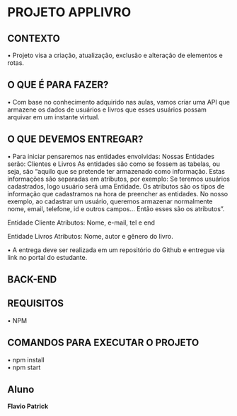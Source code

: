 <h1>PROJETO APPLIVRO</h1>

<h2>CONTEXTO</h2>

• Projeto visa a criação, atualização, exclusão e alteração de elementos e rotas.

<h2>O QUE É PARA FAZER?</h2>

• Com base no conhecimento adquirido nas aulas, vamos criar uma API que armazene os dados de usuários e
livros que esses usuários possam arquivar em um instante virtual.

<h2>O QUE DEVEMOS ENTREGAR?</h2>

• Para iniciar pensaremos nas entidades envolvidas:
Nossas Entidades serão: Clientes e Livros
As entidades são como se fossem as tabelas, ou seja, são “aquilo que se pretende ter armazenado como
informação. Estas informações são separadas em atributos, por exemplo: Se teremos usuários cadastrados,
logo usuário será uma Entidade.
Os atributos são os tipos de informação que cadastramos na hora de preencher as entidades. No nosso
exemplo, ao cadastrar um usuário, queremos armazenar normalmente nome, email, telefone, id e outros
campos... Então esses são os atributos”.

Entidade Cliente
Atributos: Nome, e-mail, tel e end

Entidade Livros
Atributos: Nome, autor e gênero do livro.<br>

• A entrega deve ser realizada em um repositório do Github e entregue via link no portal do estudante.<br>

<h2>BACK-END</h2>


<h2>REQUISITOS</h2>


• NPM<br>


<h2>COMANDOS PARA EXECUTAR O PROJETO</h2>

• npm install<br>
• npm start <br>


<h2> Aluno </h2>

<b> Flavio Patrick <b/>
